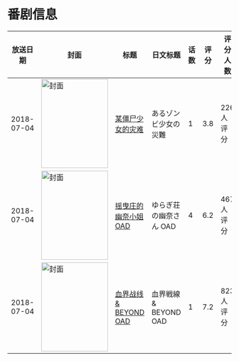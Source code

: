 # 番剧信息

|放送日期|封面|标题|日文标题|话数|评分|评分人数|
|---|---|---|---|---|---|---|
|2018-07-04|<img src="//lain.bgm.tv/pic/cover/c/a1/e5/101994_xgEA4.jpg" alt="封面" style="width:150px;height:200px;object-fit:cover;">|[某僵尸少女的灾难](https://bangumi.tv/subject/101994)|あるゾンビ少女の災難|1|3.8|226人评分|
|2018-07-04|<img src="//lain.bgm.tv/pic/cover/c/95/4c/232657_du556.jpg" alt="封面" style="width:150px;height:200px;object-fit:cover;">|[摇曳庄的幽奈小姐 OAD](https://bangumi.tv/subject/232657)|ゆらぎ荘の幽奈さん OAD|4|6.2|467人评分|
|2018-07-04|<img src="//lain.bgm.tv/pic/cover/c/85/00/238430_lHUp7.jpg" alt="封面" style="width:150px;height:200px;object-fit:cover;">|[血界战线 & BEYOND OAD](https://bangumi.tv/subject/238430)|血界戦線 & BEYOND OAD|1|7.2|823人评分|
